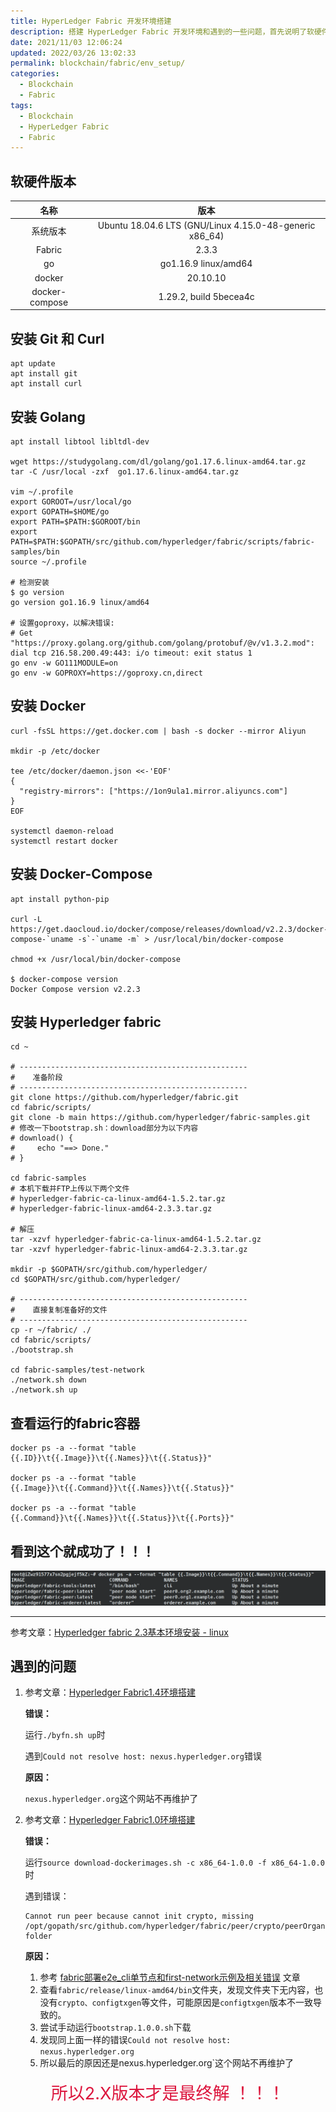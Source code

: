 ```yaml
---
title: HyperLedger Fabric 开发环境搭建
description: 搭建 HyperLedger Fabric 开发环境和遇到的一些问题，首先说明了软硬件版本、然后是安装 Git、Curl、Golang 及 Docker 等工具、最后通过脚本部署和启动网络。
date: 2021/11/03 12:06:24
updated: 2022/03/26 13:02:33
permalink: blockchain/fabric/env_setup/
categories:
  - Blockchain
  - Fabric
tags:
  - Blockchain
  - HyperLedger Fabric
  - Fabric
---
```


## 软硬件版本

|      名称      |                          版本                           |
| :------------: | :-----------------------------------------------------: |
|    系统版本    | Ubuntu 18.04.6 LTS (GNU/Linux 4.15.0-48-generic x86_64) |
|     Fabric     |                          2.3.3                          |
|       go       |                  go1.16.9 linux/amd64                   |
|     docker     |                        20.10.10                         |
| docker-compose |                 1.29.2, build 5becea4c                  |

## 安装 Git 和 Curl

```shell
apt update
apt install git
apt install curl
```

## 安装 Golang

```shell
apt install libtool libltdl-dev

wget https://studygolang.com/dl/golang/go1.17.6.linux-amd64.tar.gz
tar -C /usr/local -zxf  go1.17.6.linux-amd64.tar.gz

vim ~/.profile
export GOROOT=/usr/local/go
export GOPATH=$HOME/go
export PATH=$PATH:$GOROOT/bin
export PATH=$PATH:$GOPATH/src/github.com/hyperledger/fabric/scripts/fabric-samples/bin
source ~/.profile

# 检测安装
$ go version
go version go1.16.9 linux/amd64

# 设置goproxy，以解决错误:
# Get "https://proxy.golang.org/github.com/golang/protobuf/@v/v1.3.2.mod": dial tcp 216.58.200.49:443: i/o timeout: exit status 1
go env -w GO111MODULE=on
go env -w GOPROXY=https://goproxy.cn,direct
```

## 安装 Docker

```shell
curl -fsSL https://get.docker.com | bash -s docker --mirror Aliyun

mkdir -p /etc/docker

tee /etc/docker/daemon.json <<-'EOF'
{
  "registry-mirrors": ["https://1on9ula1.mirror.aliyuncs.com"]
}
EOF

systemctl daemon-reload
systemctl restart docker
```

## 安装 Docker-Compose

```shell
apt install python-pip

curl -L https://get.daocloud.io/docker/compose/releases/download/v2.2.3/docker-compose-`uname -s`-`uname -m` > /usr/local/bin/docker-compose

chmod +x /usr/local/bin/docker-compose

$ docker-compose version
Docker Compose version v2.2.3
```

 ## 安装 Hyperledger fabric

```shell
cd ~

# ---------------------------------------------------
#    准备阶段
# ---------------------------------------------------
git clone https://github.com/hyperledger/fabric.git
cd fabric/scripts/
git clone -b main https://github.com/hyperledger/fabric-samples.git
# 修改一下bootstrap.sh：download部分为以下内容
# download() {
#     echo "==> Done."
# }

cd fabric-samples
# 本机下载并FTP上传以下两个文件
# hyperledger-fabric-ca-linux-amd64-1.5.2.tar.gz
# hyperledger-fabric-linux-amd64-2.3.3.tar.gz

# 解压
tar -xzvf hyperledger-fabric-ca-linux-amd64-1.5.2.tar.gz
tar -xzvf hyperledger-fabric-linux-amd64-2.3.3.tar.gz

mkdir -p $GOPATH/src/github.com/hyperledger/
cd $GOPATH/src/github.com/hyperledger/

# ---------------------------------------------------
#    直接复制准备好的文件
# ---------------------------------------------------
cp -r ~/fabric/ ./
cd fabric/scripts/
./bootstrap.sh

cd fabric-samples/test-network
./network.sh down
./network.sh up
```

## 查看运行的fabric容器

```shell
docker ps -a --format "table {{.ID}}\t{{.Image}}\t{{.Names}}\t{{.Status}}"

docker ps -a --format "table {{.Image}}\t{{.Command}}\t{{.Names}}\t{{.Status}}"

docker ps -a --format "table {{.Command}}\t{{.Names}}\t{{.Status}}\t{{.Ports}}"
```

## 看到这个就成功了！！！

![sucess](https://raw.githubusercontent.com/Jxpro/PicBed/master/md/2021/10/29-223321.png)

------

参考文章：[Hyperledger fabric 2.3基本环境安装 - linux](https://blog.csdn.net/weixin_44142032/article/details/110230668)

## 遇到的问题

1.   参考文章：[Hyperledger Fabric1.4环境搭建](https://www.cnblogs.com/cbkj-xd/p/11067790.html)

     **错误：**

     运行`./byfn.sh up`时

     遇到`Could not resolve host: nexus.hyperledger.org`错误

     **原因：**

     `nexus.hyperledger.org`这个网站不再维护了

2.   参考文章：[Hyperledger Fabric1.0环境搭建](https://blog.csdn.net/qq_36336522/article/details/84071711)

     **错误：**

      运行`source download-dockerimages.sh -c x86_64-1.0.0 -f x86_64-1.0.0`时

     遇到错误：

     ```text
     Cannot run peer because cannot init crypto, missing /opt/gopath/src/github.com/hyperledger/fabric/peer/crypto/peerOrganizations/org1.example.com/users/Admin@org1.example.com/msp folder
     ```
     **原因：**

     1.   参考 [fabric部署e2e_cli单节点和first-network示例及相关错误](https://blog.csdn.net/vivian_ll/article/details/79966210) 文章
     2.   查看`fabric/release/linux-amd64/bin`文件夹，发现文件夹下无内容，也没有`crypto、configtxgen`等文件，可能原因是`configtxgen`版本不一致导致的。
     3.   尝试手动运行`bootstrap.1.0.0.sh`下载
     4.   发现同上面一样的错误`Could not resolve host: nexus.hyperledger.org`
     5.   所以最后的原因还是nexus.hyperledger.org`这个网站不再维护了

<div style="text-align:center;margin-top:18px;"><span style="color:crimson;font-size:27px">所以2.X版本才是最终解 ！！！</span></div>
